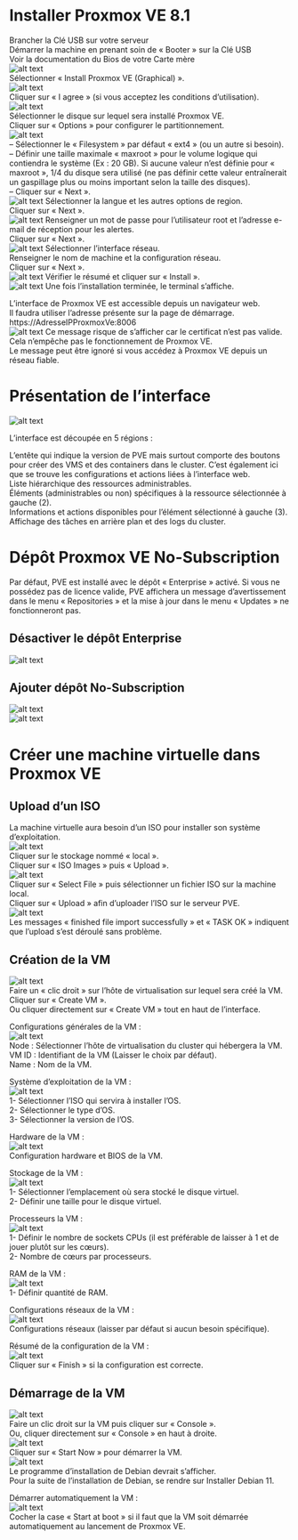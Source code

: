 # Installer Proxmox VE 8.1

Brancher la Clé USB sur votre serveur  
Démarrer la machine en prenant soin de « Booter » sur la Clé USB  
Voir la documentation du Bios de votre Carte mère  
![alt text](images/proxmox_installer.webp)   
Sélectionner « Install Proxmox VE (Graphical) ».  
![alt text](images/proxmox_install_i_agree.webp)  
Cliquer sur « I agree » (si vous acceptez les conditions d’utilisation).  
![alt text](images/proxmox_install_select_disks_simple.webp)  
Sélectionner le disque sur lequel sera installé Proxmox VE.  
Cliquer sur « Options » pour configurer le partitionnement.  
![alt text](images/proxmox_install_disks_advanced_options.webp)  
– Sélectionner le « Filesystem » par défaut « ext4 » (ou un autre si besoin).  
– Définir une taille maximale « maxroot » pour le volume logique qui contiendra le système (Ex : 20 GB). Si aucune valeur n’est définie pour « maxroot », 1/4 du disque sera utilisé (ne pas définir cette valeur entraînerait un gaspillage plus ou moins important selon la taille des disques).  
– Cliquer sur « Next ».  
![alt text](images/proxmox_install_lang.webp)
Sélectionner la langue et les autres options de region.  
Cliquer sur « Next ».  
![alt text](images/proxmox_install_password_and_mail.webp)
Renseigner un mot de passe pour l’utilisateur root et l’adresse e-mail de réception pour les alertes.  
Cliquer sur « Next ».  
![alt text](images/proxmox_install_network.webp)
Sélectionner l’interface réseau.  
Renseigner le nom de machine et la configuration réseau.  
Cliquer sur « Next ».  
![alt text](images/proxmox_install_summary.webp)
Vérifier le résumé et cliquer sur « Install ».  
![alt text](images/proxmox_install_finish.webp)
Une fois l’installation terminée, le terminal s’affiche.  

L’interface de Proxmox VE est accessible depuis un navigateur web.  
Il faudra utiliser l’adresse présente sur la page de démarrage.  
https://AdresseIPProxmoxVe:8006  
![alt text](images/proxmox_install_finish.webp)
Ce message risque de s’afficher car le certificat n’est pas valide.  
Cela n’empêche pas le fonctionnement de Proxmox VE.  
Le message peut être ignoré si vous accédez à Proxmox VE depuis un réseau fiable.  

# Présentation de l’interface
![alt text](images/proxmox_interface_overview.webp)

L’interface est découpée en 5 régions :  

L’entête qui indique la version de PVE mais surtout comporte des boutons pour créer des VMS et des containers dans le cluster. C’est également ici que se trouve les configurations et actions liées à l’interface web.  
Liste hiérarchique des ressources administrables.  
Éléments (administrables ou non) spécifiques à la ressource sélectionnée à gauche (2).  
Informations et actions disponibles pour l’élément sélectionné à gauche (3).  
Affichage des tâches en arrière plan et des logs du cluster.  

# Dépôt Proxmox VE No-Subscription

Par défaut, PVE est installé avec le dépôt « Enterprise » activé.
Si vous ne possédez pas de licence valide, PVE affichera un message d’avertissement dans le menu « Repositories » et la mise à jour dans le menu « Updates » ne fonctionneront pas.
## Désactiver le dépôt Enterprise
![alt text](images/proxmox_package_repository_disable_enterprise_1.webp)  
## Ajouter dépôt No-Subscription
![alt text](images/proxmox_package_repository_enable_no-subscription_1.webp)  
![alt text](images/proxmox_package_repository_enable_no-subscription_2.webp)  

# Créer une machine virtuelle dans Proxmox VE
## Upload d’un ISO

La machine virtuelle aura besoin d’un ISO pour installer son système d’exploitation.  
![alt text](images/proxmox_upload_iso_1.webp)  
Cliquer sur le stockage nommé « local ».  
Cliquer sur « ISO Images » puis « Upload ».  
![alt text](images/proxmox_upload_iso_2.webp)  
Cliquer sur « Select File » puis sélectionner un fichier ISO sur la machine local.  
Cliquer sur « Upload » afin d’uploader l’ISO sur le serveur PVE.  
![alt text](images/proxmox_upload_iso_3.webp)  
Les messages « finished file import successfully » et « TASK OK » indiquent que l’upload s’est déroulé sans problème.  
## Création de la VM
![alt text](images/proxmox_create_vm_1.webp)  
Faire un « clic droit » sur l’hôte de virtualisation sur lequel sera créé la VM.  
Cliquer sur « Create VM ».  
Ou cliquer directement sur « Create VM » tout en haut de l’interface.  

Configurations générales de la VM :  
![alt text](images/proxmox_create_vm_2.webp)  
Node : Sélectionner l’hôte de virtualisation du cluster qui hébergera la VM.  
VM ID : Identifiant de la VM (Laisser le choix par défaut).  
Name : Nom de la VM.  

Système d’exploitation de la VM :  
![alt text](images/proxmox_create_vm_3.webp)  
1- Sélectionner l’ISO qui servira à installer l’OS.  
2- Sélectionner le type d’OS.  
3- Sélectionner la version de l’OS.  

Hardware de la VM :  
![alt text](images/proxmox_create_vm_4.webp)  
Configuration hardware et BIOS de la VM.  

Stockage de la VM :  
![alt text](images/proxmox_create_vm_disk.webp)  
1- Sélectionner l’emplacement où sera stocké le disque virtuel.  
2- Définir une taille pour le disque virtuel.  

Processeurs la VM :  
![alt text](images/proxmox_create_vm_cpu.webp)  
1- Définir le nombre de sockets CPUs (il est préférable de laisser à 1 et de jouer plutôt sur les cœurs).  
2- Nombre de cœurs par processeurs.  

RAM de la VM :  
![alt text](images/proxmox_create_vm_ram.webp)  
1- Définir quantité de RAM.  

Configurations réseaux de la VM :  
![alt text](images/proxmox_create_vm_network.webp)  
Configurations réseaux (laisser par défaut si aucun besoin spécifique).  

Résumé de la configuration de la VM :  
![alt text](images/proxmox_create_vm_summary.webp)  
Cliquer sur « Finish » si la configuration est correcte.  
## Démarrage de la VM
![alt text](images/proxmox_start_console.webp)  
Faire un clic droit sur la VM puis cliquer sur « Console ».  
Ou, cliquer directement sur « Console » en haut à droite.  
![alt text](images/proxmox_start_console_start_vm.webp)  
Cliquer sur « Start Now » pour démarrer la VM.  
![alt text](images/proxmox_start_debian_install.webp)  
Le programme d’installation de Debian devrait s’afficher.  
Pour la suite de l’installation de Debian, se rendre sur Installer Debian 11.  

Démarrer automatiquement la VM :  
![alt text](images/proxmox_vm_autostart_start_at_boot.webp)  
Cocher la case « Start at boot » si il faut que la VM soit démarrée automatiquement au lancement de Proxmox VE.  